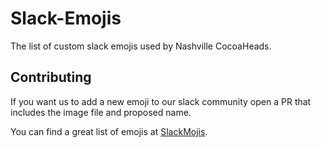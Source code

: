 # Slack-Emojis

The list of custom slack emojis used by Nashville CocoaHeads.

## Contributing

If you want us to add a new emoji to our slack community open a PR that includes the image file and proposed name.

You can find a great list of emojis at [SlackMojis](https://slackmojis.com).